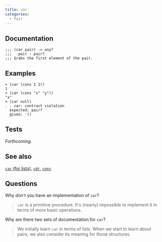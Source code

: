 ```yaml
---
title: car
categories: 
  - Pair
---
```


## Documentation

```
;;; (car pair) -> any?
;;;   pair : pair?
;;; Grabs the first element of the pair.
```

## Examples

```
> (car (cons 1 2))
1
> (car (cons "x" "y"))
"x"
> (car null)
. . car: contract violation
  expected: pair?
  given: '()
```

## Tests

_Forthcoming._

## See also

[`car` (for lists)](../procs/car),
[`cdr`](../procs/cdr-pair),
[`cons`](../procs/cons-pair)

## Questions

Why don't you have an implementation of `car`?

> `car` is a primitive procedure. It's (nearly) impossible to implement it in terms of more basic operations.

Why are there two sets of documentation for `car`?

> We initially learn `car` in terms of lists. When we start to learn about pairs, we also consider its meaning for those structures.
